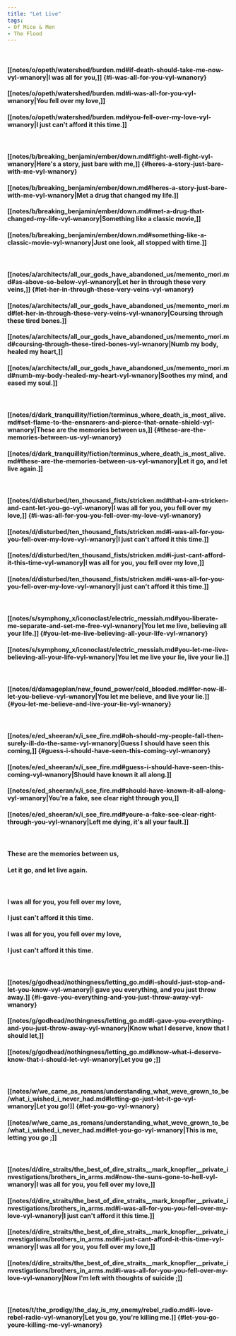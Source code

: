 ```yaml
---
title: "Let Live"
tags:
- Of Mice & Men
- The Flood
---
```

&nbsp;
#### [[notes/o/opeth/watershed/burden.md#if-death-should-take-me-now-vyl-wnanory|I was all for you,]] {#i-was-all-for-you-vyl-wnanory}
#### [[notes/o/opeth/watershed/burden.md#i-was-all-for-you-vyl-wnanory|You fell over my love,]]
#### [[notes/o/opeth/watershed/burden.md#you-fell-over-my-love-vyl-wnanory|I just can't afford it this time.]]
&nbsp;
#### [[notes/b/breaking_benjamin/ember/down.md#fight-well-fight-vyl-wnanory|Here's a story, just bare with me,]] {#heres-a-story-just-bare-with-me-vyl-wnanory}
#### [[notes/b/breaking_benjamin/ember/down.md#heres-a-story-just-bare-with-me-vyl-wnanory|Met a drug that changed my life.]]
#### [[notes/b/breaking_benjamin/ember/down.md#met-a-drug-that-changed-my-life-vyl-wnanory|Something like a classic movie,]]
#### [[notes/b/breaking_benjamin/ember/down.md#something-like-a-classic-movie-vyl-wnanory|Just one look, all stopped with time.]]
&nbsp;
#### [[notes/a/architects/all_our_gods_have_abandoned_us/memento_mori.md#as-above-so-below-vyl-wnanory|Let her in through these very veins,]] {#let-her-in-through-these-very-veins-vyl-wnanory}
#### [[notes/a/architects/all_our_gods_have_abandoned_us/memento_mori.md#let-her-in-through-these-very-veins-vyl-wnanory|Coursing through these tired bones.]]
#### [[notes/a/architects/all_our_gods_have_abandoned_us/memento_mori.md#coursing-through-these-tired-bones-vyl-wnanory|Numb my body, healed my heart,]]
#### [[notes/a/architects/all_our_gods_have_abandoned_us/memento_mori.md#numb-my-body-healed-my-heart-vyl-wnanory|Soothes my mind, and eased my soul.]]
&nbsp;
#### [[notes/d/dark_tranquillity/fiction/terminus_where_death_is_most_alive.md#set-flame-to-the-ensnarers-and-pierce-that-ornate-shield-vyl-wnanory|These are the memories between us,]] {#these-are-the-memories-between-us-vyl-wnanory}
#### [[notes/d/dark_tranquillity/fiction/terminus_where_death_is_most_alive.md#these-are-the-memories-between-us-vyl-wnanory|Let it go, and let live again.]]
&nbsp;
#### [[notes/d/disturbed/ten_thousand_fists/stricken.md#that-i-am-stricken-and-cant-let-you-go-vyl-wnanory|I was all for you, you fell over my love,]] {#i-was-all-for-you-you-fell-over-my-love-vyl-wnanory}
#### [[notes/d/disturbed/ten_thousand_fists/stricken.md#i-was-all-for-you-you-fell-over-my-love-vyl-wnanory|I just can't afford it this time.]]
#### [[notes/d/disturbed/ten_thousand_fists/stricken.md#i-just-cant-afford-it-this-time-vyl-wnanory|I was all for you, you fell over my love,]]
#### [[notes/d/disturbed/ten_thousand_fists/stricken.md#i-was-all-for-you-you-fell-over-my-love-vyl-wnanory|I just can't afford it this time.]]
&nbsp;
#### [[notes/s/symphony_x/iconoclast/electric_messiah.md#you-liberate-me-separate-and-set-me-free-vyl-wnanory|You let me live, believing all your life.]] {#you-let-me-live-believing-all-your-life-vyl-wnanory}
#### [[notes/s/symphony_x/iconoclast/electric_messiah.md#you-let-me-live-believing-all-your-life-vyl-wnanory|You let me live your lie, live your lie.]]
&nbsp;
#### [[notes/d/damageplan/new_found_power/cold_blooded.md#for-now-ill-let-you-believe-vyl-wnanory|You let me believe, and live your lie.]] {#you-let-me-believe-and-live-your-lie-vyl-wnanory}
&nbsp;
#### [[notes/e/ed_sheeran/x/i_see_fire.md#oh-should-my-people-fall-then-surely-ill-do-the-same-vyl-wnanory|Guess I should have seen this coming,]] {#guess-i-should-have-seen-this-coming-vyl-wnanory}
#### [[notes/e/ed_sheeran/x/i_see_fire.md#guess-i-should-have-seen-this-coming-vyl-wnanory|Should have known it all along.]]
#### [[notes/e/ed_sheeran/x/i_see_fire.md#should-have-known-it-all-along-vyl-wnanory|You're a fake, see clear right through you,]]
#### [[notes/e/ed_sheeran/x/i_see_fire.md#youre-a-fake-see-clear-right-through-you-vyl-wnanory|Left me dying, it's all your fault.]]
&nbsp;
#### These are the memories between us,
#### Let it go, and let live again.
&nbsp;
#### I was all for you, you fell over my love,
#### I just can't afford it this time.
#### I was all for you, you fell over my love,
#### I just can't afford it this time.
&nbsp;
#### [[notes/g/godhead/nothingness/letting_go.md#i-should-just-stop-and-let-you-know-vyl-wnanory|I gave you everything, and you just throw away.]] {#i-gave-you-everything-and-you-just-throw-away-vyl-wnanory}
#### [[notes/g/godhead/nothingness/letting_go.md#i-gave-you-everything-and-you-just-throw-away-vyl-wnanory|Know what I deserve, know that I should let,]]
#### [[notes/g/godhead/nothingness/letting_go.md#know-what-i-deserve-know-that-i-should-let-vyl-wnanory|Let you go ;]]
&nbsp;
#### [[notes/w/we_came_as_romans/understanding_what_weve_grown_to_be/what_i_wished_i_never_had.md#letting-go-just-let-it-go-vyl-wnanory|Let you go!]] {#let-you-go-vyl-wnanory}
#### [[notes/w/we_came_as_romans/understanding_what_weve_grown_to_be/what_i_wished_i_never_had.md#let-you-go-vyl-wnanory|This is me, letting you go ;]]
&nbsp;
#### [[notes/d/dire_straits/the_best_of_dire_straits__mark_knopfler__private_investigations/brothers_in_arms.md#now-the-suns-gone-to-hell-vyl-wnanory|I was all for you, you fell over my love,]]
#### [[notes/d/dire_straits/the_best_of_dire_straits__mark_knopfler__private_investigations/brothers_in_arms.md#i-was-all-for-you-you-fell-over-my-love-vyl-wnanory|I just can't afford it this time.]]
#### [[notes/d/dire_straits/the_best_of_dire_straits__mark_knopfler__private_investigations/brothers_in_arms.md#i-just-cant-afford-it-this-time-vyl-wnanory|I was all for you, you fell over my love,]]
#### [[notes/d/dire_straits/the_best_of_dire_straits__mark_knopfler__private_investigations/brothers_in_arms.md#i-was-all-for-you-you-fell-over-my-love-vyl-wnanory|Now I'm left with thoughts of suicide ;]]
&nbsp;
#### [[notes/t/the_prodigy/the_day_is_my_enemy/rebel_radio.md#i-love-rebel-radio-vyl-wnanory|Let you go, you're killing me.]] {#let-you-go-youre-killing-me-vyl-wnanory}
